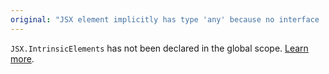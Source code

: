 ```yaml
---
original: "JSX element implicitly has type 'any' because no interface 'JSX.{0}' exists."
---
```


`JSX.IntrinsicElements` has not been declared in the global scope. [Learn more](https://www.totaltypescript.com/what-is-jsx-intrinsicelements).
